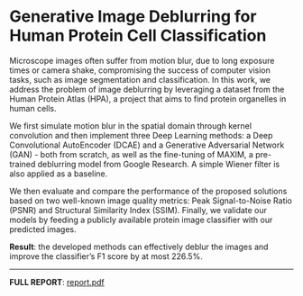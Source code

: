 # Generative Image Deblurring for Human Protein Cell Classification
Microscope images often suffer from motion blur, due to long exposure times or camera shake, compromising the success of computer vision tasks, such as image segmentation and classification. In this work, we address the problem of image deblurring by leveraging a dataset from the Human Protein Atlas (HPA), a project that aims to find protein organelles in human cells.

We first simulate motion blur in the spatial domain through kernel convolution and then implement three Deep Learning methods: a Deep Convolutional AutoEncoder (DCAE) and a Generative Adversarial Network (GAN) - both from scratch, as well as the fine-tuning of MAXIM, a pre-trained deblurring model from Google Research. A simple Wiener filter is also applied as a baseline.

We then evaluate and compare the performance of the proposed solutions based on two well-known image quality metrics: Peak Signal-to-Noise Ratio (PSNR) and Structural Similarity Index (SSIM). Finally, we validate our models by feeding a publicly available protein image classifier with our predicted images.

**Result**: the developed methods can effectively deblur the images and improve the classifier’s F1 score by at most 226.5%.

----

**FULL REPORT**: [report.pdf](report.pdf)
